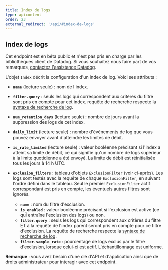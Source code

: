 ```yaml
---
title: Index de logs
type: apicontent
order: 23
external_redirect: '/api/#index-de-logs'
---
```

## Index de logs

<div class="alert alert-warning">
Cet endpoint est en bêta public et n'est pas pris en charge par les bibliothèques client de Datadog. Si vous souhaitez nous faire part de vos remarques, <a href="/help">contactez l'assistance Datadog</a>.
</div>

L'objet `Index` décrit la configuration d'un index de log. Voici ses attributs :

* **`name`** (lecture seule) :
    nom de l'index.
* **`filter.query`** :
    seuls les logs qui correspondent aux critères du filtre sont pris en compte pour cet index.
    requête de recherche respecte la [syntaxe de recherche de log][1].
* **`num_retention_days`** (lecture seule) :
    nombre de jours avant la suppression des logs de cet index.
* **`daily_limit`** (lecture seule) :
    nombre d'événements de log que vous pouvez envoyer avant d'atteindre les limites de débit.
* **`is_rate_limited`** (lecture seule) :
    valeur booléenne précisant si l'index a atteint sa limite de débit, ce qui signifie qu'un nombre de logs supérieur à la limite quotidienne a été envoyé. La limite de débit est réinitialisée tous les jours à 14 h UTC.
* **`exclusion_filters`** :
    tableau d'objets `ExclusionFilter` (voir ci-après). Les logs sont testés avec la requête de chaque `ExclusionFilter`, en suivant l'ordre défini dans le tableau. Seul le premier `ExclusionFilter` actif correspondant est pris en compte, les éventuels autres filtres sont ignorés.

  * **`name`** :
    nom du filtre d'exclusion.
  * **`is_enabled`** :
    valeur booléenne précisant si l'exclusion est active (ce qui entraîne l'exclusion des logs) ou non.
  * **`filter.query`** :
    seuls les logs qui correspondent aux critères du filtre ET à la requête de l'index parent seront pris en compte pour ce filtre d'exclusion.
    La requête de recherche respecte la [syntaxe de recherche de log][1].
  * **`filter.sample_rate`** :
    pourcentage de logs exclus par le filtre d'exclusion, lorsque celui-ci est actif. L'échantillonnage est uniforme.

**Remarque** : vous avez besoin d'une clé d'API et d'application ainsi que de droits administrateur pour interagir avec cet endpoint.

[1]: https://docs.datadoghq.com/fr/logs/explorer/search/#search-syntax
